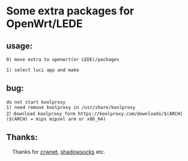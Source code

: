 # Some extra packages for OpenWrt/LEDE

## usage:

	0) move extra to openwrt(or LEDE)/packages
	
	1) select luci app and make

## bug:
	do not start koolproxy
	1) need remove koolproxy in /usr/share/koolproxy
	2）download koolproxy form https://koolproxy.com/downloads/$(ARCH) ($(ARCH) = mips mipsel arm or x86_64)
	
## Thanks:
     Thanks for [crwnet](https://github.com/crwnet), [shadowsocks](https://github.com/shadowsocks) etc.
